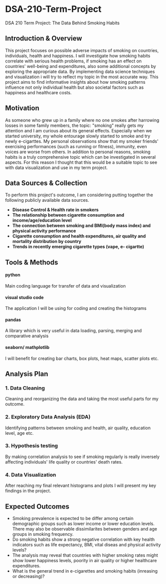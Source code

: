 
# DSA-210-Term-Project
DSA 210 Term Project: The Data Behind Smoking Habits
## Introduction & Overview
  This project focuses on possible adverse impacts of smoking on countries, individuals, health and happiness. I will investigate how smoking habits correlate with serious health problems, if smoking has an effect on countries' well-being and expenditures, also some additional concepts by exploring the appropriate data. By implementing data science techniques and visualization i will try to reflect my topic in the most accurate way. This project aims to find informative insights about how smoking patterns influence not only individual health but also societal factors such as happiness and healthcare costs.
## Motivation
 As someone who grew up in a family where no one smokes after harrowing losses in some family members, the topic: "smoking" really gets my attention and I am curious about its general effects. Especially when we started university, my whole entourage slowly started to smoke and try newly e-cigarttes. My personal observations show that my smoker friends' exercising performances (such as running or fitness), immunity, even voices are worse from others. In addition to personal reasons, smoking habits is a truly comprehensive topic which can be investigated in several aspects. For this reason I thought that this would be a suitable topic to see with data visualization and use in my term project.
 ## Data Sources & Collection 
 To perform this project's outcome, I am considering putting together the following publicly available data sources.
 - **Disease Control & Health rate in smokers**
 - **The relationship between cigarette consumption and income/age/education level**
 - **The connection between smoking and BMI(body mass index) and physical activity performance**
 - **Cigarette consumption and health expenditures, air quality and mortality distribution by country**
 - **Trends in recently emerging cigarette types (vape, e- cigartte)**
## Tools & Methods
 #### python
  Main coding language for transfer of data and visualization
 #### visual studio code
  The application I will be using for coding and creating the histograms
 #### pandas
  A library which is very useful in data loading, parsing, merging and comparative analysis 
 #### seaborn/ mathplotlib
  I will benefit for creating bar charts, box plots, heat maps, scatter plots etc.
## Analysis Plan
### 1. Data Cleaning
Cleaning and reorganizing the data and taking the most useful parts for my outcome.
### 2. Exploratory Data Analysis (EDA)
Identifying patterns between smoking and health, air quality, education level, age etc.
### 3. Hypothesis testing
By making correlation analysis to see if smoking regularly is really inversely affecting individuals' life quality or countries' death rates.
### 4. Data Visualization
After reaching my final relevant histograms and plots I will present my key findings in the project.
## Expected Outcomes
- Smoking prevalence is expected to be differ among certain demographic groups such as lower income or lower education levels. There may also be observable dissimilarites between genders and age groups in smoking frequency.
- Do smoking habits show a strong negative correlation with key health indicators such as life expectancy, BMI, vital diseas and physical activity levels?
- The analysis may reveal that countries with higher smoking rates might show lower happiness levels, poority in air quality or higher healthcare expenditures.
- What is the general trend in e-cigarettes and smoking habits (inreasing or decreasing)?
